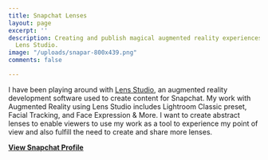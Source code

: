 ```yaml
---
title: Snapchat Lenses
layout: page
excerpt: ''
description: Creating and publish magical augmented reality experiences with Snapchat
  Lens Studio.
image: "/uploads/snapar-800x439.png"
comments: false

---
```


I have been playing around with [Lens Studio](https://lensstudio.snapchat.com/ "Snapchat Lens Studio"), an augmented reality development software used to create content for Snapchat. My work with Augmented Reality using Lens Studio includes Lightroom Classic preset, Facial Tracking, and Face Expression & More. I want to create abstract lenses to enable viewers to use my work as a tool to experience my point of view and also fulfill the need to create and share more lenses.

[**View Snapchat Profile**](https://lensstudio.snapchat.com/creator/hRA20nRLvMFgIhhbvR0gmA "Snapchat Creator Profile")